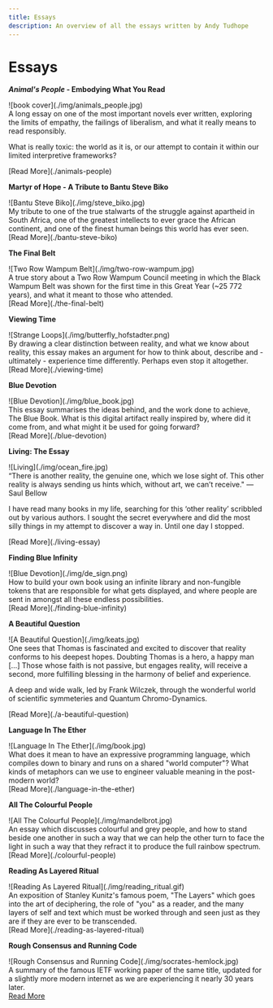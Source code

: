 ```yaml
---
title: Essays
description: An overview of all the essays written by Andy Tudhope
---
```


# Essays

<div markdown="1" class="card article sidebar center">

**_Animal's People_ - Embodying What You Read**

<div markdown="2" class="article-image">
![book cover](./img/animals_people.jpg)
</div>

<div markdown="3" class="article-para">
A long essay on one of the most important novels ever written, exploring the limits of empathy, the failings of liberalism, and what it really means to read responsibly.

What is really toxic: the world as it is, or our attempt to contain it within our limited interpretive frameworks?
</div>

<div markdown="3" class="link">
[Read More](./animals-people)
</div>

</div>

<div markdown="1" class="card article sidebar center">

**Martyr of Hope - A Tribute to Bantu Steve Biko**

<div markdown="2" class="article-image">
![Bantu Steve Biko](./img/steve_biko.jpg)
</div>

<div markdown="3" class="article-para">
My tribute to one of the true stalwarts of the struggle against apartheid in South Africa, one of the greatest intellects to ever grace the African continent, and one of the finest human beings this world has ever seen.
</div>

<div markdown="3" class="link">
[Read More](./bantu-steve-biko)
</div>

</div>

<div markdown="1" class="card article sidebar center">

**The Final Belt**

<div markdown="2" class="article-image">
![Two Row Wampum Belt](./img/two-row-wampum.jpg)
</div>

<div markdown="3" class="article-para">
A true story about a Two Row Wampum Council meeting in which the Black Wampum Belt was shown for the first time in this Great Year (~25 772 years), and what it meant to those who attended.
</div>

<div markdown="3" class="link">
[Read More](./the-final-belt)
</div>

</div>

<div markdown="1" class="card article sidebar center">

**Viewing Time**

<div markdown="2" class="article-image">
![Strange Loops](./img/butterfly_hofstadter.png)
</div>

<div markdown="3" class="article-para">
By drawing a clear distinction between reality, and what we know about reality, this essay makes an argument for how to think about, describe and - ultimately - experience time differently. Perhaps even stop it altogether.
</div>

<div markdown="3" class="link">
[Read More](./viewing-time)
</div>

</div>

<div markdown="1" class="card article sidebar center">

**Blue Devotion**

<div markdown="2" class="article-image">
![Blue Devotion](./img/blue_book.jpg)
</div>

<div markdown="3" class="article-para">
This essay summarises the ideas behind, and the work done to achieve, The Blue Book. What is this digital artifact really inspired by, where did it come from, and what might it be used for going forward?
</div>

<div markdown="3" class="link">
[Read More](./blue-devotion)
</div>

</div>

<div markdown="1" class="card article sidebar center">

**Living: The Essay**

<div markdown="2" class="article-image">
![Living](./img/ocean_fire.jpg)
</div>

<div markdown="3" class="article-para">
“There is another reality, the genuine one, which we lose sight of. This other reality is always sending us hints which, without art, we can’t receive." — Saul Bellow

I have read many books in my life, searching for this ‘other reality’ scribbled out by various authors. I sought the secret everywhere and did the most silly things in my attempt to discover a way in. Until one day I stopped.
</div>

<div markdown="3" class="link">
[Read More](./living-essay)
</div>

</div>

<div markdown="1" class="card article sidebar center">

**Finding Blue Infinity**

<div markdown="2" class="article-image">
![Blue Devotion](./img/de_sign.png)
</div>

<div markdown="3" class="article-para">
How to build your own book using an infinite library and non-fungible tokens that are responsible for what gets displayed, and where people are sent in amongst all these endless possibilities. 
</div>

<div markdown="3" class="link">
[Read More](./finding-blue-infinity)
</div>

</div>

<div markdown="1" class="card article sidebar center">

**A Beautiful Question**

<div markdown="2" class="article-image">
![A Beautiful Question](./img/keats.jpg)
</div>

<div markdown="3" class="article-para">
One sees that Thomas is fascinated and excited to discover that reality conforms to his deepest hopes. Doubting Thomas is a hero, a happy man […] Those whose faith is not passive, but engages reality, will receive a second, more fulfilling blessing in the harmony of belief and experience.

A deep and wide walk, led by Frank Wilczek, through the wonderful world of scientific symmeteries and Quantum Chromo-Dynamics.
</div>

<div markdown="3" class="link">
[Read More](./a-beautiful-question)
</div>

</div>

<div markdown="1" class="card article sidebar center">

**Language In The Ether**

<div markdown="2" class="article-image">
![Language In The Ether](./img/book.jpg)
</div>

<div markdown="3" class="article-para">
What does it mean to have an expressive programming language, which compiles down to binary and runs on a shared "world computer"? What kinds of metaphors can we use to engineer valuable meaning in the post-modern world?
</div>

<div markdown="3" class="link">
[Read More](./language-in-the-ether)
</div>

</div>

<div markdown="1" class="card article sidebar center">

**All The Colourful People**

<div markdown="2" class="article-image">
![All The Colourful People](./img/mandelbrot.jpg)
</div>

<div markdown="3" class="article-para">
An essay which discusses colourful and grey people, and how to stand beside one another in such a way that we can help the other turn to face the light in such a way that they refract it to produce the full rainbow spectrum.
</div>

<div markdown="3" class="link">
[Read More](./colourful-people)
</div>

</div>

<div markdown="1" class="card article sidebar center">

**Reading As Layered Ritual**

<div markdown="2" class="article-image">
![Reading As Layered Ritual](./img/reading_ritual.gif)
</div>

<div markdown="3" class="article-para">
An exposition of Stanley Kunitz's famous poem, "The Layers" which goes into the art of deciphering, the role of "you" as a reader, and the many layers of self and text which must be worked through and seen just as they are if they are ever to be transcended.
</div>

<div markdown="3" class="link">
[Read More](./reading-as-layered-ritual)
</div>

</div>

<div markdown="1" class="card article sidebar center">

**Rough Consensus and Running Code**

<div markdown="2" class="article-image">
![Rough Consensus and Running Code](./img/socrates-hemlock.jpg)
</div>

<div markdown="3" class="article-para">
A summary of the famous IETF working paper of the same title, updated for a slightly more modern internet as we are experiencing it nearly 30 years later.
</div>

<div markdown="3" class="link">
<a href="https://kernel.community/en/learn/module-4/consensus/" target="blank" rel="noopener noreferrer">Read More</a>
</div>

</div>